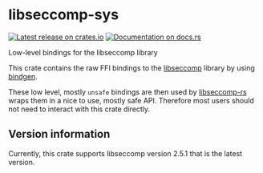 # libseccomp-sys

[![Latest release on crates.io](http://meritbadge.herokuapp.com/libseccomp-sys)](https://crates.io/crates/libseccomp-sys)
[![Documentation on docs.rs](https://docs.rs/libseccomp-sys/badge.svg)](https://docs.rs/libseccomp-sys)

Low-level bindings for the libseccomp library

This crate contains the raw FFI bindings to the [libseccomp](https://github.com/seccomp/libseccomp)
library by using [bindgen](https://github.com/rust-lang/rust-bindgen).

These low level, mostly `unsafe` bindings are then used by [libseccomp-rs](https://crates.io/crates/libseccomp) 
wraps them in a nice to use, mostly safe API.
Therefore most users should not need to interact with this crate directly.

## Version information

Currently, this crate supports libseccomp version 2.5.1 that is the latest version.
